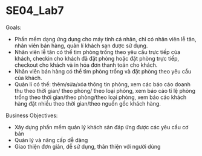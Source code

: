 # SE04_Lab7

Goals:
 - Phần mềm dạng ứng dụng cho máy tính cá nhân, chỉ có nhân viên lễ tân, nhân viên bán hàng, quản lí khách sạn được sử dụng.
 - Nhân viên lễ tân có thể tìm phòng trống theo yêu cầu trực tiếp của khách, checkin cho khách đã đặt phòng hoặc đặt phòng trực tiếp, checkout cho khách và in hóa đơn thanh toán cho khách.
 - Nhân viên bán hàng có thể tìm phòng trống và đặt phòng theo yêu cầu của khách.
 - Quản lí có thể: thêm/sửa/xóa thông tin phòng, xem các báo cáo doanh thu theo thời gian/ theo phòng/ theo loại phòng, xem báo cáo tỉ lệ phòng trống theo thời gian/theo phòng/theo loại phòng, xem báo cáo khách hàng đặt nhiều theo thời gian/theo nguồn gốc khách hàng.
 
 Business Objectives:
- Xây dựng phần mềm quản lý khách sản đáp ứng được các yêu cầu cơ bản
- Quản lý và nâng cấp dễ dàng
- Giao thiện đơn giản, dễ sử dụng, thân thiện với người dùng

